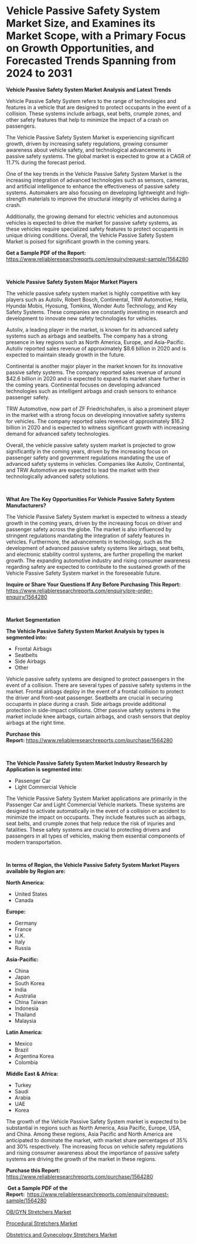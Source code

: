 <p><h1>Vehicle Passive Safety System Market Size, and Examines its Market Scope, with a Primary Focus on Growth Opportunities, and Forecasted Trends Spanning from 2024 to 2031</h1></p><p><strong>Vehicle Passive Safety System Market Analysis and Latest Trends</strong></p>
<p><p>Vehicle Passive Safety System refers to the range of technologies and features in a vehicle that are designed to protect occupants in the event of a collision. These systems include airbags, seat belts, crumple zones, and other safety features that help to minimize the impact of a crash on passengers.</p><p>The Vehicle Passive Safety System Market is experiencing significant growth, driven by increasing safety regulations, growing consumer awareness about vehicle safety, and technological advancements in passive safety systems. The global market is expected to grow at a CAGR of 11.7% during the forecast period.</p><p>One of the key trends in the Vehicle Passive Safety System Market is the increasing integration of advanced technologies such as sensors, cameras, and artificial intelligence to enhance the effectiveness of passive safety systems. Automakers are also focusing on developing lightweight and high-strength materials to improve the structural integrity of vehicles during a crash.</p><p>Additionally, the growing demand for electric vehicles and autonomous vehicles is expected to drive the market for passive safety systems, as these vehicles require specialized safety features to protect occupants in unique driving conditions. Overall, the Vehicle Passive Safety System Market is poised for significant growth in the coming years.</p></p>
<p><strong>Get a Sample PDF of the Report:&nbsp;</strong> <a href="https://www.reliableresearchreports.com/enquiry/request-sample/1564280">https://www.reliableresearchreports.com/enquiry/request-sample/1564280</a></p>
<p>&nbsp;</p>
<p><strong>Vehicle Passive Safety System Major Market Players</strong></p>
<p><p>The vehicle passive safety system market is highly competitive with key players such as Autoliv, Robert Bosch, Continental, TRW Automotive, Hella, Hyundai Mobis, Hyosung, Tomkins, Wonder Auto Technology, and Key Safety Systems. These companies are constantly investing in research and development to innovate new safety technologies for vehicles.</p><p>Autoliv, a leading player in the market, is known for its advanced safety systems such as airbags and seatbelts. The company has a strong presence in key regions such as North America, Europe, and Asia-Pacific. Autoliv reported sales revenue of approximately $8.6 billion in 2020 and is expected to maintain steady growth in the future.</p><p>Continental is another major player in the market known for its innovative passive safety systems. The company reported sales revenue of around $42.6 billion in 2020 and is expected to expand its market share further in the coming years. Continental focuses on developing advanced technologies such as intelligent airbags and crash sensors to enhance passenger safety.</p><p>TRW Automotive, now part of ZF Friedrichshafen, is also a prominent player in the market with a strong focus on developing innovative safety systems for vehicles. The company reported sales revenue of approximately $16.2 billion in 2020 and is expected to witness significant growth with increasing demand for advanced safety technologies.</p><p>Overall, the vehicle passive safety system market is projected to grow significantly in the coming years, driven by the increasing focus on passenger safety and government regulations mandating the use of advanced safety systems in vehicles. Companies like Autoliv, Continental, and TRW Automotive are expected to lead the market with their technologically advanced safety solutions.</p></p>
<p>&nbsp;</p>
<p><strong>What Are The Key Opportunities For Vehicle Passive Safety System Manufacturers?</strong></p>
<p><p>The Vehicle Passive Safety System market is expected to witness a steady growth in the coming years, driven by the increasing focus on driver and passenger safety across the globe. The market is also influenced by stringent regulations mandating the integration of safety features in vehicles. Furthermore, the advancements in technology, such as the development of advanced passive safety systems like airbags, seat belts, and electronic stability control systems, are further propelling the market growth. The expanding automotive industry and rising consumer awareness regarding safety are expected to contribute to the sustained growth of the Vehicle Passive Safety System market in the foreseeable future.</p></p>
<p><strong>Inquire or Share Your Questions If Any Before Purchasing This Report:</strong> <a href="https://www.reliableresearchreports.com/enquiry/pre-order-enquiry/1564280">https://www.reliableresearchreports.com/enquiry/pre-order-enquiry/1564280</a></p>
<p>&nbsp;</p>
<p><strong>Market Segmentation</strong></p>
<p><strong>The Vehicle Passive Safety System Market Analysis by types is segmented into:</strong></p>
<p><ul><li>Frontal Airbags</li><li>Seatbelts</li><li>Side Airbags</li><li>Other</li></ul></p>
<p><p>Vehicle passive safety systems are designed to protect passengers in the event of a collision. There are several types of passive safety systems in the market. Frontal airbags deploy in the event of a frontal collision to protect the driver and front-seat passenger. Seatbelts are crucial in securing occupants in place during a crash. Side airbags provide additional protection in side-impact collisions. Other passive safety systems in the market include knee airbags, curtain airbags, and crash sensors that deploy airbags at the right time.</p></p>
<p><strong>Purchase this Report:&nbsp;</strong><a href="https://www.reliableresearchreports.com/purchase/1564280">https://www.reliableresearchreports.com/purchase/1564280</a></p>
<p>&nbsp;</p>
<p><strong>The Vehicle Passive Safety System Market Industry Research by Application is segmented into:</strong></p>
<p><ul><li>Passenger Car</li><li>Light Commercial Vehicle</li></ul></p>
<p><p>The Vehicle Passive Safety System Market applications are primarily in the Passenger Car and Light Commercial Vehicle markets. These systems are designed to activate automatically in the event of a collision or accident to minimize the impact on occupants. They include features such as airbags, seat belts, and crumple zones that help reduce the risk of injuries and fatalities. These safety systems are crucial to protecting drivers and passengers in all types of vehicles, making them essential components of modern transportation.</p></p>
<p>&nbsp;</p>
<p><strong>In terms of Region, the Vehicle Passive Safety System Market Players available by Region are:</strong></p>
<p>
    <p> <strong> North America: </strong>
        <ul>
            <li>United States</li>
            <li>Canada</li>
        </ul>
        </p> 
    <p> <strong> Europe: </strong>
        <ul>
            <li>Germany</li>
            <li>France</li>
            <li>U.K.</li>
            <li>Italy</li>
            <li>Russia</li>
        </ul>
        </p> 
    <p> <strong> Asia-Pacific: </strong>
        <ul>
            <li>China</li>
            <li>Japan</li>
            <li>South Korea</li>
            <li>India</li>
            <li>Australia</li>
            <li>China Taiwan</li>
            <li>Indonesia</li>
            <li>Thailand</li>
            <li>Malaysia</li>
        </ul>
        </p> 
    <p> <strong> Latin America: </strong>
        <ul>
            <li>Mexico</li>
            <li>Brazil</li>
            <li>Argentina Korea</li>
            <li>Colombia</li>
        </ul>
        </p> 
    <p> <strong> Middle East & Africa: </strong>
        <ul>
            <li>Turkey</li>
            <li>Saudi</li>
            <li>Arabia</li>
            <li>UAE</li>
            <li>Korea</li>
        </ul>
    </p>
    </p>
<p><p>The growth of the Vehicle Passive Safety System market is expected to be substantial in regions such as North America, Asia Pacific, Europe, USA, and China. Among these regions, Asia Pacific and North America are anticipated to dominate the market, with market share percentages of 35% and 30% respectively. The increasing focus on vehicle safety regulations and rising consumer awareness about the importance of passive safety systems are driving the growth of the market in these regions.</p></p>
<p><strong>Purchase this Report: </strong><a href="https://www.reliableresearchreports.com/purchase/1564280">https://www.reliableresearchreports.com/purchase/1564280</a></p>
<p>&nbsp;<strong>Get a Sample PDF of the Report:&nbsp;&nbsp;</strong><a href="https://www.reliableresearchreports.com/enquiry/request-sample/1564280">https://www.reliableresearchreports.com/enquiry/request-sample/1564280</a></p>
<p><strong></strong></p>
<p><p><a href="https://view.publitas.com/reportprime-1/ob-gyn-stretchers-market-dynamics-2023-2030-also-about-its-market-trends-projections-and-opportunities/">OB/GYN Stretchers Market</a></p><p><a href="https://view.publitas.com/reportprime-1/procedural-stretchers-market-size-market-share-and-global-market-analysis-report-2023-2030/">Procedural Stretchers Market</a></p><p><a href="https://view.publitas.com/reportprime-1/global-obstetrics-and-gynecology-stretchers-market-by-types-applications-and-major-players-with-regional-growth-rate-analysis-and-development-situation-from-2023-to-2030/">Obstetrics and Gynecology Stretchers Market</a></p></p>
